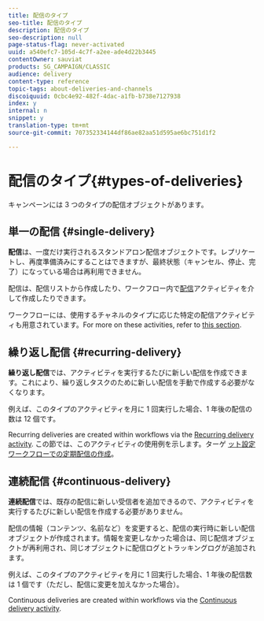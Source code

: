```yaml
---
title: 配信のタイプ
seo-title: 配信のタイプ
description: 配信のタイプ
seo-description: null
page-status-flag: never-activated
uuid: a540efc7-105d-4c7f-a2ee-ade4d22b3445
contentOwner: sauviat
products: SG_CAMPAIGN/CLASSIC
audience: delivery
content-type: reference
topic-tags: about-deliveries-and-channels
discoiquuid: 0cbc4e92-482f-4dac-a1fb-b738e7127938
index: y
internal: n
snippet: y
translation-type: tm+mt
source-git-commit: 707352334144df86ae82aa51d595ae6bc751d1f2

---
```



# 配信のタイプ{#types-of-deliveries}

キャンペーンには 3 つのタイプの配信オブジェクトがあります。

## 単一の配信 {#single-delivery}

**配信**&#x200B;は、一度だけ実行されるスタンドアロン配信オブジェクトです。レプリケートし、再度準備済みにすることはできますが、最終状態（キャンセル、停止、完了）になっている場合は再利用できません。

配信は、配信リストから作成したり、ワークフロー内で[配信](../../workflow/using/delivery.md)アクティビティを介して作成したりできます。

ワークフローには、使用するチャネルのタイプに応じた特定の配信アクティビティも用意されています。For more on these activities, refer to [this section](../../workflow/using/cross-channel-deliveries.md).

## 繰り返し配信 {#recurring-delivery}

**繰り返し配信**&#x200B;では、アクティビティを実行するたびに新しい配信を作成できます。これにより、繰り返しタスクのために新しい配信を手動で作成する必要がなくなります。

例えば、このタイプのアクティビティを月に 1 回実行した場合、1 年後の配信の数は 12 個です。

Recurring deliveries are created within workflows via the [Recurring delivery activity](../../workflow/using/recurring-delivery.md). この節では、このアクティビティの使用例を示します。ターゲ [ット設定ワークフローでの定期配信の作成](../../workflow/using/sending-a-birthday-email.md#creating-a-recurring-delivery-in-a-targeting-workflow)。

## 連続配信 {#continuous-delivery}

**連続配信**&#x200B;では、既存の配信に新しい受信者を追加できるので、アクティビティを実行するたびに新しい配信を作成する必要がありません。

配信の情報（コンテンツ、名前など）を変更すると、配信の実行時に新しい配信オブジェクトが作成されます。情報を変更しなかった場合は、同じ配信オブジェクトが再利用され、同じオブジェクトに配信ログとトラッキングログが追加されます。

例えば、このタイプのアクティビティを月に 1 回実行した場合、1 年後の配信数は 1 個です（ただし、配信に変更を加えなかった場合）。

Continuous deliveries are created within workflows via the [Continuous delivery activity](../../workflow/using/continuous-delivery.md).
